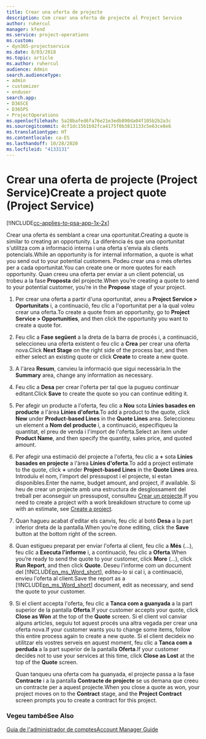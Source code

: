 ```yaml
---
title: Crear una oferta de projecte
description: Com crear una oferta de projecte al Project Service
author: ruhercul
manager: kfend
ms.service: project-operations
ms.custom:
- dyn365-projectservice
ms.date: 8/03/2018
ms.topic: article
ms.author: ruhercul
audience: Admin
search.audienceType:
- admin
- customizer
- enduser
search.app:
- D365CE
- D365PS
- ProjectOperations
ms.openlocfilehash: 5a28bafed6fa76e21e3edb890da04f105b2b2a3c
ms.sourcegitcommit: 4cf1dc1561b92fca4175f0b3813133c5e63ce8e6
ms.translationtype: HT
ms.contentlocale: ca-ES
ms.lasthandoff: 10/28/2020
ms.locfileid: "4133131"
---
```

# <a name="create-a-project-quote-project-service"></a><span data-ttu-id="5ba4b-103">Crear una oferta de projecte (Project Service)</span><span class="sxs-lookup"><span data-stu-id="5ba4b-103">Create a project quote (Project Service)</span></span>

[!INCLUDE[cc-applies-to-psa-app-1x-2x](../includes/cc-applies-to-psa-app-1x-2x.md)]

<span data-ttu-id="5ba4b-104">Crear una oferta és semblant a crear una oportunitat.</span><span class="sxs-lookup"><span data-stu-id="5ba4b-104">Creating a quote is similar to creating an opportunity.</span></span> <span data-ttu-id="5ba4b-105">La diferència és que una oportunitat s'utilitza com a informació interna i una oferta s'envia als clients potencials.</span><span class="sxs-lookup"><span data-stu-id="5ba4b-105">While an opportunity is for internal information, a quote is what you send out to your potential customers.</span></span> <span data-ttu-id="5ba4b-106">Podeu crear una o més ofertes per a cada oportunitat.</span><span class="sxs-lookup"><span data-stu-id="5ba4b-106">You can create one or more quotes for each opportunity.</span></span> <span data-ttu-id="5ba4b-107">Quan creeu una oferta per enviar a un client potencial, us trobeu a la fase **Proposta** del projecte.</span><span class="sxs-lookup"><span data-stu-id="5ba4b-107">When you’re creating a quote to send to your potential customer, you’re in the **Propose** stage of your project.</span></span>  
  
1. <span data-ttu-id="5ba4b-108">Per crear una oferta a partir d'una oportunitat, aneu a **Project Service > Oportunitats** i, a continuació, feu clic a l'oportunitat per a la qual voleu crear una oferta.</span><span class="sxs-lookup"><span data-stu-id="5ba4b-108">To create a quote from an opportunity, go to **Project Service > Opportunities**, and then click the opportunity you want to create a quote for.</span></span>  
  
2. <span data-ttu-id="5ba4b-109">Feu clic a **Fase següent** a la dreta de la barra de procés i, a continuació, seleccioneu una oferta existent o feu clic a **Crea** per crear una oferta nova.</span><span class="sxs-lookup"><span data-stu-id="5ba4b-109">Click **Next Stage** on the right side of the process bar, and then either select an existing quote or click **Create** to create a new quote.</span></span>  
  
3. <span data-ttu-id="5ba4b-110">A l'àrea **Resum**, canvieu la informació que sigui necessària.</span><span class="sxs-lookup"><span data-stu-id="5ba4b-110">In the **Summary** area, change any information as necessary.</span></span>  
  
4. <span data-ttu-id="5ba4b-111">Feu clic a **Desa** per crear l'oferta per tal que la pugueu continuar editant.</span><span class="sxs-lookup"><span data-stu-id="5ba4b-111">Click **Save** to create the quote so you can continue editing it.</span></span>  
  
5. <span data-ttu-id="5ba4b-112">Per afegir un producte a l'oferta, feu clic a **Nou** sota **Línies basades en producte** a l'àrea **Línies d'oferta**.</span><span class="sxs-lookup"><span data-stu-id="5ba4b-112">To add a product to the quote, click **New** under **Product-based Lines** in the **Quote Lines** area.</span></span> <span data-ttu-id="5ba4b-113">Seleccioneu un element a **Nom del producte** i, a continuació, especifiqueu la quantitat, el preu de venda i l'import de l'oferta.</span><span class="sxs-lookup"><span data-stu-id="5ba4b-113">Select an item under **Product Name**, and then specify the quantity, sales price, and quoted amount.</span></span>  
  
6. <span data-ttu-id="5ba4b-114">Per afegir una estimació del projecte a l'oferta, feu clic a **+** sota **Línies basades en projecte** a l'àrea **Línies d'oferta**.</span><span class="sxs-lookup"><span data-stu-id="5ba4b-114">To add a project estimate to the quote, click **+** under **Project-based Lines** in the **Quote Lines** area.</span></span> <span data-ttu-id="5ba4b-115">Introduïu el nom, l'import del pressupost i el projecte, si estan disponibles.</span><span class="sxs-lookup"><span data-stu-id="5ba4b-115">Enter the name, budget amount, and project, if available.</span></span> <span data-ttu-id="5ba4b-116">Si heu de crear un projecte amb una estructura de desglossament del treball per aconseguir un pressupost, consulteu [Crear un projecte](../psa/create-project.md).</span><span class="sxs-lookup"><span data-stu-id="5ba4b-116">If you need to create a project with a work breakdown structure to come up with an estimate, see [Create a project](../psa/create-project.md).</span></span>  
  
7. <span data-ttu-id="5ba4b-117">Quan hagueu acabat d'editar els canvis, feu clic al botó **Desa** a la part inferior dreta de la pantalla.</span><span class="sxs-lookup"><span data-stu-id="5ba4b-117">When you’re done editing, click the **Save** button at the bottom right of the screen.</span></span>  
  
8. <span data-ttu-id="5ba4b-118">Quan estigueu preparat per enviar l'oferta al client, feu clic a **Més** (...), feu clic a **Executa l'informe** i, a continuació, feu clic a **Oferta**.</span><span class="sxs-lookup"><span data-stu-id="5ba4b-118">When you’re ready to send the quote to your customer, click **More** (…), click **Run Report**, and then click **Quote**.</span></span> <span data-ttu-id="5ba4b-119">Deseu l'informe com un document del [!INCLUDE[pn_ms_Word_short](../includes/pn-ms-word-short.md)], editeu-lo si cal i, a continuació, envieu l'oferta al client.</span><span class="sxs-lookup"><span data-stu-id="5ba4b-119">Save the report as a [!INCLUDE[pn_ms_Word_short](../includes/pn-ms-word-short.md)] document, edit as necessary, and send the quote to your customer.</span></span>  
  
9. <span data-ttu-id="5ba4b-120">Si el client accepta l'oferta, feu clic a **Tanca com a guanyada** a la part superior de la pantalla **Oferta**.</span><span class="sxs-lookup"><span data-stu-id="5ba4b-120">If your customer accepts your quote, click **Close as Won** at the top of the **Quote** screen.</span></span> <span data-ttu-id="5ba4b-121">Si el client vol canviar alguns articles, seguiu tot aquest procés una altra vegada per crear una oferta nova.</span><span class="sxs-lookup"><span data-stu-id="5ba4b-121">If your customer wants you to change some items, follow this entire process again to create a new quote.</span></span> <span data-ttu-id="5ba4b-122">Si el client decideix no utilitzar els vostres serveis en aquest moment, feu clic a **Tanca com a perduda** a la part superior de la pantalla **Oferta**.</span><span class="sxs-lookup"><span data-stu-id="5ba4b-122">If your customer decides not to use your services at this time, click **Close as Lost** at the top of the **Quote** screen.</span></span>  
  
   <span data-ttu-id="5ba4b-123">Quan tanqueu una oferta com ha guanyada, el projecte passa a la fase **Contracte** i a la pantalla **Contracte de projecte** se us demana que creeu un contracte per a aquest projecte.</span><span class="sxs-lookup"><span data-stu-id="5ba4b-123">When you close a quote as won, your project moves on to the **Contract** stage, and the **Project Contract** screen prompts you to create a contract for this project.</span></span>  
  
### <a name="see-also"></a><span data-ttu-id="5ba4b-124">Vegeu també</span><span class="sxs-lookup"><span data-stu-id="5ba4b-124">See Also</span></span>  
 [<span data-ttu-id="5ba4b-125">Guia de l'administrador de comptes</span><span class="sxs-lookup"><span data-stu-id="5ba4b-125">Account Manager Guide</span></span>](../psa/account-manager-guide.md)
